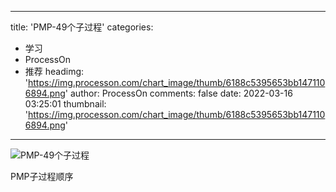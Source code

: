 
---
title: 'PMP-49个子过程'
categories: 
 - 学习
 - ProcessOn
 - 推荐
headimg: 'https://img.processon.com/chart_image/thumb/6188c5395653bb1471106894.png'
author: ProcessOn
comments: false
date: 2022-03-16 03:25:01
thumbnail: 'https://img.processon.com/chart_image/thumb/6188c5395653bb1471106894.png'
---

<div>   
<img class="thumb" alt="PMP-49个子过程" src="https://img.processon.com/chart_image/thumb/6188c5395653bb1471106894.png" referrerpolicy="no-referrer">
<p>PMP子过程顺序</p>  
</div>
            